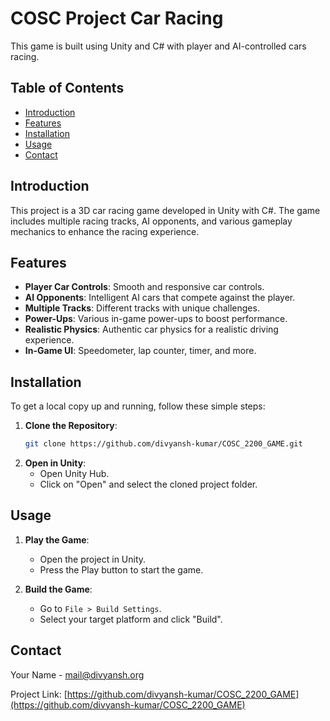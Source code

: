 # COSC Project Car Racing

This game is built using Unity and C# with player and AI-controlled cars racing.

## Table of Contents
- [Introduction](#introduction)
- [Features](#features)
- [Installation](#installation)
- [Usage](#usage)
- [Contact](#contact)

## Introduction
This project is a 3D car racing game developed in Unity with C#. The game includes multiple racing tracks, AI opponents, and various gameplay mechanics to enhance the racing experience.

## Features
- **Player Car Controls**: Smooth and responsive car controls.
- **AI Opponents**: Intelligent AI cars that compete against the player.
- **Multiple Tracks**: Different tracks with unique challenges.
- **Power-Ups**: Various in-game power-ups to boost performance.
- **Realistic Physics**: Authentic car physics for a realistic driving experience.
- **In-Game UI**: Speedometer, lap counter, timer, and more.

## Installation
To get a local copy up and running, follow these simple steps:

1. **Clone the Repository**:
   ```sh
   git clone https://github.com/divyansh-kumar/COSC_2200_GAME.git
   ```
2. **Open in Unity**:
   - Open Unity Hub.
   - Click on "Open" and select the cloned project folder.

## Usage
1. **Play the Game**:
   - Open the project in Unity.
   - Press the Play button to start the game.

2. **Build the Game**:
   - Go to `File > Build Settings`.
   - Select your target platform and click "Build".

## Contact
Your Name - [mail@divyansh.org](mailto:mail@divyansh.org)

Project Link: [https://github.com/divyansh-kumar/COSC_2200_GAME](https://github.com/divyansh-kumar/COSC_2200_GAME)
